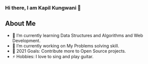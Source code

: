 ### Hi there, I am Kapil Kungwani 👋

## About Me

- 🌱 I’m currently learning Data Structures and Algorithms and Web Development.
- 🔭 I’m currently working on My Problems solving skill.
- 🥅 2021 Goals: Contribute more to Open Source projects.
- ⚡ Hobbies: I love to sing and play guitar.
